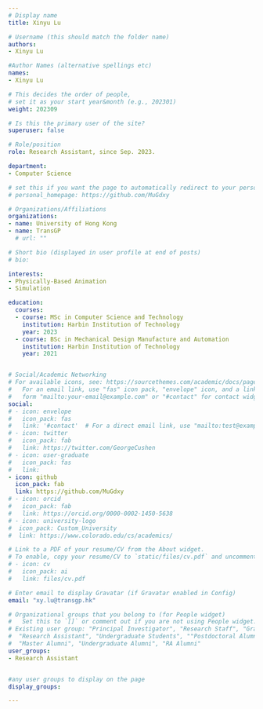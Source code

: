 ```yaml
---
# Display name
title: Xinyu Lu

# Username (this should match the folder name)
authors:
- Xinyu Lu

#Author Names (alternative spellings etc)
names:
- Xinyu Lu

# This decides the order of people, 
# set it as your start year&month (e.g., 202301) 
weight: 202309

# Is this the primary user of the site?
superuser: false

# Role/position
role: Research Assistant, since Sep. 2023. 

department:
- Computer Science

# set this if you want the page to automatically redirect to your personal homepage
# personal_homepage: https://github.com/MuGdxy

# Organizations/Affiliations
organizations:
- name: University of Hong Kong
- name: TransGP
  # url: ""

# Short bio (displayed in user profile at end of posts)
# bio: 

interests:
- Physically-Based Animation
- Simulation

education:
  courses:
  - course: MSc in Computer Science and Technology
    institution: Harbin Institution of Technology
    year: 2023
  - course: BSc in Mechanical Design Manufacture and Automation
    institution: Harbin Institution of Technology
    year: 2021


# Social/Academic Networking
# For available icons, see: https://sourcethemes.com/academic/docs/page-builder/#icons
#   For an email link, use "fas" icon pack, "envelope" icon, and a link in the
#   form "mailto:your-email@example.com" or "#contact" for contact widget.
social:
# - icon: envelope
#   icon_pack: fas
#   link: '#contact'  # For a direct email link, use "mailto:test@example.org".
# - icon: twitter
#   icon_pack: fab
#   link: https://twitter.com/GeorgeCushen
# - icon: user-graduate
#   icon_pack: fas
#   link: 
- icon: github
  icon_pack: fab
  link: https://github.com/MuGdxy
# - icon: orcid
#   icon_pack: fab
#   link: https://orcid.org/0000-0002-1450-5638
# - icon: university-logo
#  icon_pack: Custom_University
#  link: https://www.colorado.edu/cs/academics/

# Link to a PDF of your resume/CV from the About widget.
# To enable, copy your resume/CV to `static/files/cv.pdf` and uncomment the lines below.
# - icon: cv
#   icon_pack: ai
#   link: files/cv.pdf

# Enter email to display Gravatar (if Gravatar enabled in Config)
email: "xy.lu@transgp.hk"

# Organizational groups that you belong to (for People widget)
#   Set this to `[]` or comment out if you are not using People widget.
# Existing user group: "Principal Investigator", "Research Staff", "Graduate Students", 
#  "Research Assistant", "Undergraduate Students", ""Postdoctoral Alumni", "PhD Alumni", 
#  "Master Alumni", "Undergraduate Alumni", "RA Alumni"
user_groups:
- Research Assistant


#any user groups to display on the page
display_groups:

---
```


